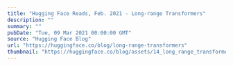 ```yaml
---
title: "Hugging Face Reads, Feb. 2021 - Long-range Transformers"
description: ""
summary: ""
pubDate: "Tue, 09 Mar 2021 00:00:00 GMT"
source: "Hugging Face Blog"
url: "https://huggingface.co/blog/long-range-transformers"
thumbnail: "https://huggingface.co/blog/assets/14_long_range_transformers/EfficientTransformerTaxonomy.png"
---
```



